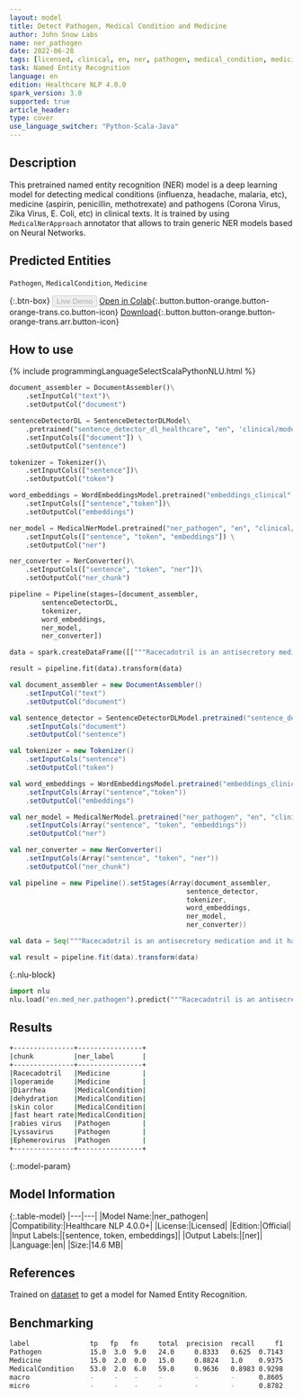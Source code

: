 ```yaml
---
layout: model
title: Detect Pathogen, Medical Condition and Medicine
author: John Snow Labs
name: ner_pathogen
date: 2022-06-28
tags: [licensed, clinical, en, ner, pathogen, medical_condition, medicine]
task: Named Entity Recognition
language: en
edition: Healthcare NLP 4.0.0
spark_version: 3.0
supported: true
article_header:
type: cover
use_language_switcher: "Python-Scala-Java"
---
```


## Description

This pretrained named entity recognition (NER) model is a deep learning model for detecting medical conditions (influenza, headache, malaria, etc), medicine (aspirin, penicillin, methotrexate) and pathogens (Corona Virus, Zika Virus, E. Coli, etc) in clinical texts. It is trained by using `MedicalNerApproach` annotator that allows to train generic NER models based on Neural Networks.

## Predicted Entities

`Pathogen`, `MedicalCondition`, `Medicine`

{:.btn-box}
<button class="button button-orange" disabled>Live Demo</button>
[Open in Colab](https://colab.research.google.com/github/JohnSnowLabs/spark-nlp-workshop/blob/master/tutorials/Certification_Trainings/Healthcare/1.Clinical_Named_Entity_Recognition_Model.ipynb){:.button.button-orange.button-orange-trans.co.button-icon}
[Download](https://s3.amazonaws.com/auxdata.johnsnowlabs.com/clinical/models/ner_pathogen_en_4.0.0_3.0_1656419618392.zip){:.button.button-orange.button-orange-trans.arr.button-icon}

## How to use



<div class="tabs-box" markdown="1">
{% include programmingLanguageSelectScalaPythonNLU.html %}

```python
document_assembler = DocumentAssembler()\
    .setInputCol("text")\
    .setOutputCol("document")

sentenceDetectorDL = SentenceDetectorDLModel\
    .pretrained("sentence_detector_dl_healthcare", "en", 'clinical/models') \
    .setInputCols(["document"]) \
    .setOutputCol("sentence")

tokenizer = Tokenizer()\
    .setInputCols(["sentence"])\
    .setOutputCol("token")

word_embeddings = WordEmbeddingsModel.pretrained("embeddings_clinical" ,"en", "clinical/models")\
    .setInputCols(["sentence","token"])\
    .setOutputCol("embeddings")

ner_model = MedicalNerModel.pretrained("ner_pathogen", "en", "clinical/models")\
    .setInputCols(["sentence", "token", "embeddings"]) \
    .setOutputCol("ner")

ner_converter = NerConverter()\
    .setInputCols(["sentence", "token", "ner"])\
    .setOutputCol("ner_chunk")

pipeline = Pipeline(stages=[document_assembler,
        sentenceDetectorDL,
        tokenizer,
        word_embeddings,
        ner_model, 
        ner_converter])

data = spark.createDataFrame([["""Racecadotril is an antisecretory medication and it has better tolerability than loperamide. Diarrhea is the condition of having loose, liquid or watery bowel movements each day. Signs of dehydration often begin with loss of the normal stretchiness of the skin.  This can progress to loss of skin color, a fast heart rate as it becomes more severe.  While it has been speculated that rabies virus, Lyssavirus and Ephemerovirus could be transmitted through aerosols, studies have concluded that this is only feasible in limited conditions."""]]).toDF("text")

result = pipeline.fit(data).transform(data)
```
```scala
val document_assembler = new DocumentAssembler()
    .setInputCol("text")
    .setOutputCol("document")

val sentence_detector = SentenceDetectorDLModel.pretrained("sentence_detector_dl_healthcare", "en", "clinical/models")
    .setInputCols("document")
    .setOutputCol("sentence")

val tokenizer = new Tokenizer()
    .setInputCols("sentence")
    .setOutputCol("token")

val word_embeddings = WordEmbeddingsModel.pretrained("embeddings_clinical" ,"en", "clinical/models")
    .setInputCols(Array("sentence","token"))
    .setOutputCol("embeddings")

val ner_model = MedicalNerModel.pretrained("ner_pathogen", "en", "clinical/models")
    .setInputCols(Array("sentence", "token", "embeddings"))
    .setOutputCol("ner")

val ner_converter = new NerConverter()
    .setInputCols(Array("sentence", "token", "ner"))
    .setOutputCol("ner_chunk")

val pipeline = new Pipeline().setStages(Array(document_assembler, 
                                            sentence_detector, 
                                            tokenizer, 
                                            word_embeddings, 
                                            ner_model, 
                                            ner_converter))

val data = Seq("""Racecadotril is an antisecretory medication and it has better tolerability than loperamide. Diarrhea is the condition of having loose, liquid or watery bowel movements each day. Signs of dehydration often begin with loss of the normal stretchiness of the skin.  This can progress to loss of skin color, a fast heart rate as it becomes more severe.  While it has been speculated that rabies virus, Lyssavirus and Ephemerovirus could be transmitted through aerosols, studies have concluded that this is only feasible in limited conditions.""").toDS.toDF("text")

val result = pipeline.fit(data).transform(data)
```


{:.nlu-block}
```python
import nlu
nlu.load("en.med_ner.pathogen").predict("""Racecadotril is an antisecretory medication and it has better tolerability than loperamide. Diarrhea is the condition of having loose, liquid or watery bowel movements each day. Signs of dehydration often begin with loss of the normal stretchiness of the skin.  This can progress to loss of skin color, a fast heart rate as it becomes more severe.  While it has been speculated that rabies virus, Lyssavirus and Ephemerovirus could be transmitted through aerosols, studies have concluded that this is only feasible in limited conditions.""")
```

</div>

## Results

```bash
+---------------+----------------+
|chunk          |ner_label       |
+---------------+----------------+
|Racecadotril   |Medicine        |
|loperamide     |Medicine        |
|Diarrhea       |MedicalCondition|
|dehydration    |MedicalCondition|
|skin color     |MedicalCondition|
|fast heart rate|MedicalCondition|
|rabies virus   |Pathogen        |
|Lyssavirus     |Pathogen        |
|Ephemerovirus  |Pathogen        |
+---------------+----------------+
```

{:.model-param}
## Model Information

{:.table-model}
|---|---|
|Model Name:|ner_pathogen|
|Compatibility:|Healthcare NLP 4.0.0+|
|License:|Licensed|
|Edition:|Official|
|Input Labels:|[sentence, token, embeddings]|
|Output Labels:|[ner]|
|Language:|en|
|Size:|14.6 MB|

## References

Trained on [dataset](https://www.kaggle.com/datasets/finalepoch/medical-ner) to get a model for Named Entity Recognition.

## Benchmarking

```bash
label               tp   fp   fn     total  precision  recall     f1
Pathogen            15.0  3.0  9.0   24.0     0.8333   0.625  0.7143
Medicine            15.0  2.0  0.0   15.0     0.8824   1.0    0.9375
MedicalCondition    53.0  2.0  6.0   59.0     0.9636   0.8983 0.9298
macro               -     -    -     -        -        -      0.8605
micro               -     -    -     -        -        -      0.8782
```
